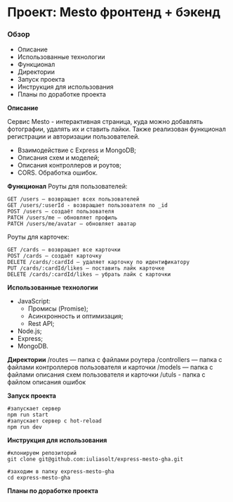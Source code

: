 # Проект: Mesto фронтенд + бэкенд

### Обзор
* Описание
* Использованные технологии
* Функционал
* Директории
* Запуск проекта
* Инструкция для использования
* Планы по доработке проекта

**Описание**

Cервис Mesto - интерактивная страница, куда можно добавлять фотографии, удалять их и ставить лайки. Также реализован функционал регистрации и авторизации пользователей. 

* Взаимодействие с Express и MongoDB;
* Описания схем и моделей;
* Описания контроллеров и роутов;
* CORS. Обработка ошибок.

**Функционал**
Роуты для пользователей:

    GET /users — возвращает всех пользователей
    GET /users/:userId - возвращает пользователя по _id
    POST /users — создаёт пользователя 
    PATCH /users/me — обновляет профиль
    PATCH /users/me/avatar — обновляет аватар

Роуты для карточек:

    GET /cards — возвращает все карточки
    POST /cards — создаёт карточку
    DELETE /cards/:cardId — удаляет карточку по идентификатору
    PUT /cards/:cardId/likes — поставить лайк карточке
    DELETE /cards/:cardId/likes — убрать лайк с карточки 

**Использованные технологии**

* JavaScript:
  * Промисы (Promise);
  * Асинхронность и оптимизация;
  * Rest API;
* Node.js;
* Express;
* MongoDB.

**Директории**
/routes — папка с файлами роутера
/controllers — папка с файлами контроллеров пользователя и карточки
/models — папка с файлами описания схем пользователя и карточки
/utuls - папка с файлом описания ошибок

**Запуск проекта**
```
#запускает сервер
npm run start 
#запускает сервер с hot-reload
npm run dev
```

**Инструкция для использования**
```
#клонируем репозиторий
git clone git@github.com:iuliasolt/express-mesto-gha.git

#заходим в папку express-mesto-gha
cd express-mesto-gha
```


**Планы по доработке проекта**



